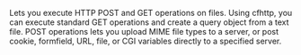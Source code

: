 Lets you execute HTTP POST and GET operations on files. Using cfhttp, you can execute standard
  GET operations and create a query object from a text file. POST operations lets you upload MIME file
  types to a server, or post cookie, formfield, URL, file, or CGI variables directly to a specified server.